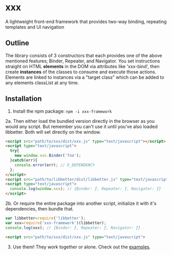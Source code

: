 # xxx
A lightweight front-end framework that provides two-way binding, repeating templates and UI navigation

## Outline
The library consists of 3 constructors that each provides one of the above mentioned features; Binder, Repeater, and Navigator. You set instructions straight on HTML <b>elements</b> in the DOM via attributes like 'xxx-bind', then create <b>instances</b> of the classes to consume and execute those actions. Elements are linked to instances via a "target class" which can be added to any elements classList at any time.

## Installation
1. Install the npm package: `npm -i xxx-framework`

2a. Then either load the bundled version directly in the browser as you would any script. But remember you can't use it until you've also loaded libbetter. Both will set directly on the window.
```html
<script src="path/to/xxx/dist/xxx.js" type="text/javascript"></script>
<script type="text/javascript">
  try{
    new window.xxx.Binder('foo');
  }catch(err){
    console.error(err); // E_DEPENDENCY
  }; 
</script>
<script src="path/to/libbetter/dist/libbetter.js" type="text/javascript"></script>
<script type="text/javascript">
  console.log(window.xxx); // {Binder: ƒ, Repeater: ƒ, Navigator: ƒ}
</script>
```

2b. Or require the entire package into another script, initialize it with it's dependencies, then bundle that.
 ```javascript
 var libbetter=require('libbetter');
 var xxx=require('xxx-framework')(libbetter);
 console.log(xxx); // {Binder: ƒ, Repeater: ƒ, Navigator: ƒ}
 ```
 ```html
<script src="path/to/xxx/dist/xxx.js" type="text/javascript">
```

3. Use them! They work together or alone. Check out the [examples](examples).

